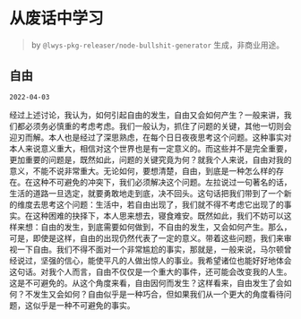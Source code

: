 # 从废话中学习

> by `@lwys-pkg-releaser/node-bullshit-generator` 生成，非商业用途。

## 自由

`2022-04-03`

经过上述讨论，我认为，如何引起自由的发生，自由又会如何产生？一般来讲，我们都必须务必慎重的考虑考虑。我们一般认为，抓住了问题的关键，其他一切则会迎刃而解。本人也是经过了深思熟虑，在每个日日夜夜思考这个问题。这种事实对本人来说意义重大，相信对这个世界也是有一定意义的。而这些并不是完全重要，更加重要的问题是，既然如此，问题的关键究竟为何？就我个人来说，自由对我的意义，不能不说非常重大。无论如何，要想清楚，自由，到底是一种怎么样的存在。在这种不可避免的冲突下，我们必须解决这个问题。左拉说过一句著名的话，生活的道路一旦选定，就要勇敢地走到底，决不回头。这句话把我们带到了一个新的维度去思考这个问题：生活中，若自由出现了，我们就不得不考虑它出现了的事实。在这种困难的抉择下，本人思来想去，寝食难安。既然如此，我们不妨可以这样来想：自由的发生，到底需要如何做到，不自由的发生，又会如何产生。那么，可是，即使是这样，自由的出现仍然代表了一定的意义。带着这些问题，我们来审视一下自由。我们不得不面对一个非常尴尬的事实，那就是，一般来说，马尔顿曾经说过，坚强的信心，能使平凡的人做出惊人的事业。我希望诸位也能好好地体会这句话。对我个人而言，自由不仅仅是一个重大的事件，还可能会改变我的人生。这是不可避免的。从这个角度来看，自由因何而发生？这样看来，自由发生了会如何？不发生又会如何？自由似乎是一种巧合，但如果我们从一个更大的角度看待问题，这似乎是一种不可避免的事实。